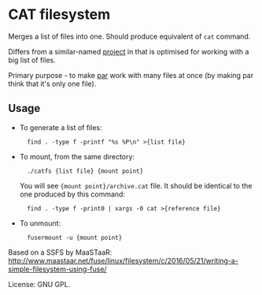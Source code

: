 CAT filesystem
==============

Merges a list of files into one. Should produce equivalent of `cat` command.

Differs from a similar-named [project](https://sourceforge.net/projects/catfs/)
in that is optimised for working with a big list of files.

Primary purpose - to make [par](https://en.wikipedia.org/wiki/Parchive)
work with many files at once (by making par think that it's only one file).

Usage
-----

* To generate a list of files:

		find . -type f -printf "%s %P\n" >{list file}

* To mount, from the same directory:

		./catfs {list file} {mount point}

	You will see `{mount point}/archive.cat` file.
	It should be identical to the one produced by this command:

		find . -type f -print0 | xargs -0 cat >{reference file}

* To unmount:

		fusermount -u {mount point}

Based on a SSFS by MaaSTaaR: <http://www.maastaar.net/fuse/linux/filesystem/c/2016/05/21/writing-a-simple-filesystem-using-fuse/>

License: GNU GPL.
